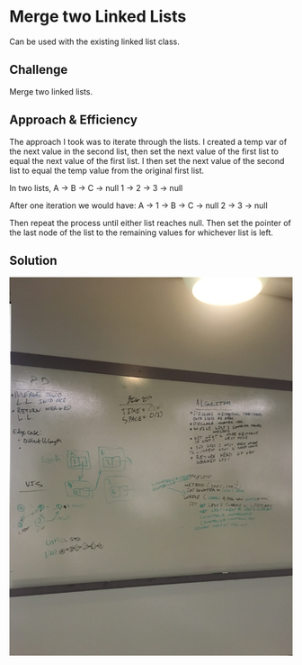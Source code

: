 # Merge two Linked Lists
Can be used with the existing linked list class.

## Challenge
Merge two linked lists.

## Approach & Efficiency
<!-- What approach did you take? Why? What is the Big O space/time for this approach? -->
The approach I took was to iterate through the lists. I created a temp var of the next value in the second list, then set the next value of the first list to equal the next value of the first list. I then set the next value of the second list to equal the temp value from the original first list. 

In two lists, 
    A -> B -> C -> null
    1 -> 2 -> 3 -> null

After one iteration we would have: 
    A -> 1 -> B -> C -> null
         2 -> 3 -> null

Then repeat the process until either list reaches null. Then set the pointer of the last node of the list to the remaining values for whichever list is left.

## Solution
![IMG3](../../assets/linkedlistmerge.JPG)